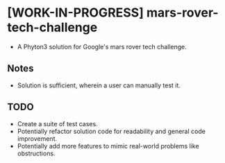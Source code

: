 # [WORK-IN-PROGRESS] mars-rover-tech-challenge
* A Phyton3 solution for Google's mars rover tech challenge.

## Notes
* Solution is sufficient, wherein a user can manually test it.

## TODO
* Create a suite of test cases.
* Potentially refactor solution code for readability and general code improvement.
* Potentially add more features to mimic real-world problems like obstructions.
